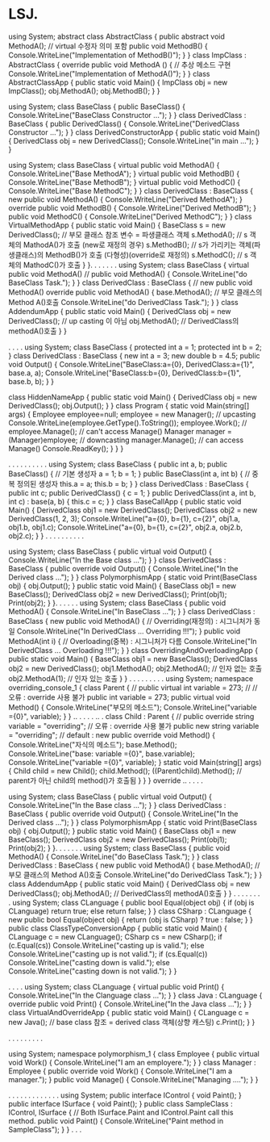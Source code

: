 # LSJ.
using System;
abstract class AbstractClass {
public abstract void MethodA(); // virtual 수정자 의미 포함
public void MethodB() {
Console.WriteLine("Implementation of MethodB()");
}
}
class ImpClass : AbstractClass {
override public void MethodA () { // 추상 메소드 구현
Console.WriteLine("Implementation of MethodA()");
}
}
class AbstractClassApp {
public static void Main() {
ImpClass obj = new ImpClass();
obj.MethodA();
obj.MethodB();
}
}

using System;
class BaseClass {
public BaseClass() {
Console.WriteLine("BaseClass Constructor ...");
}
}
class DerivedClass : BaseClass {
public DerivedClass() {
Console.WriteLine("DerivedClass Constructor ...");
}
}
class DerivedConstructorApp {
public static void Main() {
DerivedClass obj = new DerivedClass();
Console.WriteLine("in main ...");
}
}

using System;
class BaseClass {
virtual public void MethodA() {
Console.WriteLine("Base MethodA");
}
virtual public void MethodB() {
Console.WriteLine("Base MethodB");
}
virtual public void MethodC() {
Console.WriteLine("Base MethodC");
}
}
class DerivedClass : BaseClass {
new public void MethodA() {
Console.WriteLine("Derived MethodA");
}
override public void MethodB() {
Console.WriteLine("Derived MethodB");
}
public void MethodC() {
Console.WriteLine("Derived MethodC");
}
}
class VirtualMethodApp {
public static void Main() {
BaseClass s = new DerivedClass(); // 부모 클래스 참조 변수 = 파생클래스 객체
s.MethodA(); // s 객체의 MathodA()가 호출 (new로 재정의 경우)
s.MethodB(); // s가 가리키는 객체(파생클래스)의 MethodB()가 호출 (다형성)(override로 재정의)
s.MethodC(); // s 객체의 MathodC()가 호출
}
}.
.
.
.
.
.
.
using System;
class BaseClass
{
virtual public void MethodA()
// public void MethodA()
{
Console.WriteLine("do BaseClass Task.");
}
}
class DerivedClass : BaseClass
{
// new public void MethodA()
override public void MethodA()
{
base.MethodA(); // 부모 클래스의 Method A()호출
Console.WriteLine("do DerivedClass Task.");
}
}
class AddendumApp
{
public static void Main()
{
DerivedClass obj = new DerivedClass(); // up casting 이 아님
obj.MethodA(); // DerivedClass의 methodA()호출
}
}

.
.
.
.
using System;
class BaseClass {
protected int a = 1;
protected int b = 2;
}
class DerivedClass : BaseClass {
new int a = 3;
new double b = 4.5;
public void Output() {
Console.WriteLine("BaseClass:a={0}, DerivedClass:a={1}", base.a, a);
Console.WriteLine("BaseClass:b={0}, DerivedClass:b={1}", base.b, b);
}
}

class HiddenNameApp {
public static void Main() {
DerivedClass obj = new DerivedClass();
obj.Output();
}
}
class Program
{
static void Main(string[] args)
{
Employee employee=null;
employee = new Manager(); // upcasting
Console.WriteLine(employee.GetType().ToString());
employee.Work();
// employee.Manage(); // can't access Manage()
Manager manager = (Manager)employee; // downcasting
manager.Manage(); // can access Manage()
Console.ReadKey();
}
}
}

.
.
.
.
.
.
.
.
.
.
using System;
class BaseClass {
public int a, b;
public BaseClass() { // 기본 생성자
a = 1; b = 1;
}
public BaseClass(int a, int b) { // 중복 정의된 생성자
this.a = a; this.b = b;
}
}
class DerivedClass : BaseClass {
public int c;
public DerivedClass() {
c = 1;
}
public DerivedClass(int a, int b, int c) : base(a, b) {
this.c = c;
}
}
class BaseCallApp {
public static void Main() {
DerivedClass obj1 = new DerivedClass();
DerivedClass obj2 = new DerivedClass(1, 2, 3);
Console.WriteLine("a={0}, b={1}, c={2}", obj1.a, obj1.b, obj1.c);
Console.WriteLine("a={0}, b={1}, c={2}", obj2.a, obj2.b, obj2.c);
}
}
.
.
.
.
.
.
.
.
.
.

using System;
class BaseClass {
public virtual void Output() {
Console.WriteLine("In the Base class ...");
}
}
class DerivedClass : BaseClass {
public override void Output() {
Console.WriteLine("In the Derived class ...");
}
}
class PolymorphismApp {
static void Print(BaseClass obj) {
obj.Output();
}
public static void Main() {
BaseClass obj1 = new BaseClass();
DerivedClass obj2 = new DerivedClass();
Print(obj1);
Print(obj2);
}
}.
.
.
.
.
.
using System;
class BaseClass {
public void MethodA() {
Console.WriteLine("In BaseClass ...");
}
}
class DerivedClass : BaseClass {
new public void MethodA() { // Overriding(재정의) : 시그니처가 동일
Console.WriteLine("In DerivedClass ... Overriding !!!");
}
public void MethodA(int i) { // Overloading(중복) : 시그니처가 다름
Console.WriteLine("In DerivedClass ... Overloading !!!");
}
}
class OverridingAndOverloadingApp {
public static void Main() {
BaseClass obj1 = new BaseClass();
DerivedClass obj2 = new DerivedClass();
obj1.MethodA();
obj2.MethodA(); // 인자 없는 호출
obj2.MethodA(1); // 인자 있는 호출
}
}
.
.
.
.
.
.
.
.
.
using System;
namespace overriding_console_1
{
class Parent
{
// public virtual int variable = 273; // // 오류 : override 사용 불가
public int variable = 273;
public virtual void Method()
{
Console.WriteLine("부모의 메소드");
Console.WriteLine("variable ={0}", variable);
}
}
..
.
.
.
.
..
.
class Child : Parent
{
// public override string variable = "overriding"; // 오류 : override 사용 불가
public new string variable = "overriding"; // default : new
public override void Method()
{
Console.WriteLine("자식의 메소드");
base.Method();
Console.WriteLine("base: variable ={0}", base.variable);
Console.WriteLine("variable ={0}", variable);
}
static void Main(string[] args)
{
Child child = new Child();
child.Method();
((Parent)child).Method(); // parent가 아닌 child의 method()가 호출됨
}
}
}
override
..
.
.
.
.


using System;
class BaseClass {
public virtual void Output() {
Console.WriteLine("In the Base class ...");
}
}
class DerivedClass : BaseClass {
public override void Output() {
Console.WriteLine("In the Derived class ...");
}
}
class PolymorphismApp {
static void Print(BaseClass obj) {
obj.Output();
}
public static void Main() {
BaseClass obj1 = new BaseClass();
DerivedClass obj2 = new DerivedClass();
Print(obj1);
Print(obj2);
}
}.
.
.
.
.
.
.
using System;
class BaseClass {
public void MethodA() {
Console.WriteLine("do BaseClass Task.");
}
}
class DerivedClass : BaseClass {
new public void MethodA() {
base.MethodA(); // 부모 클래스의 Method A()호출
Console.WriteLine("do DerivedClass Task.");
}
}
class AddendumApp {
public static void Main() {
DerivedClass obj = new DerivedClass();
obj.MethodA(); // DerivedClass의 methodA()호출
}
}
.
.
.
.
.
.
.
.
using System;
class CLanguage {
public bool Equal(object obj) {
if (obj is CLanguage) return true;
else return false;
}
}
class CSharp : CLanguage {
new public bool Equal(object obj) {
return (obj is CSharp) ? true : false;
}
}
public class ClassTypeConversionApp {
public static void Main() {
CLanguage c = new CLanguage();
CSharp cs = new CSharp();
if (c.Equal(cs)) Console.WriteLine("casting up is valid.");
else Console.WriteLine("casting up is not valid.");
if (cs.Equal(c)) Console.WriteLine("casting down is valid.");
else Console.WriteLine("casting down is not valid.");
}
}

.
.
.
.
using System;
class CLanguage {
virtual public void Print() {
Console.WriteLine("In the Clanguage class ...");
}
}
class Java : CLanguage {
override public void Print() {
Console.WriteLine("In the Java class ...");
}
}
class VirtualAndOverrideApp {
public static void Main() {
CLanguage c = new Java(); // base class 참조 = derived class 객체(상향 캐스팅)
c.Print();
}
}

.
.
.
.
.
.
.
.
.

using System;
namespace polymorphism_1
{
class Employee
{
public virtual void Work()
{
Console.WriteLine("I am an employere.");
}
}
class Manager : Employee
{
public override void Work()
{
Console.WriteLine("I am a manager.");
}
public void Manage()
{
Console.WriteLine("Managing ....");
}
}

.
.
.
.
.
.
.
.
.
.
.
.
.
using System;
public interface IControl
{
void Paint();
}
public interface ISurface
{
void Paint();
}
public class SampleClass : IControl, ISurface
{
// Both ISurface.Paint and IControl.Paint call this method.
public void Paint()
{
Console.WriteLine("Paint method in SampleClass");
}
}
.
.
.
